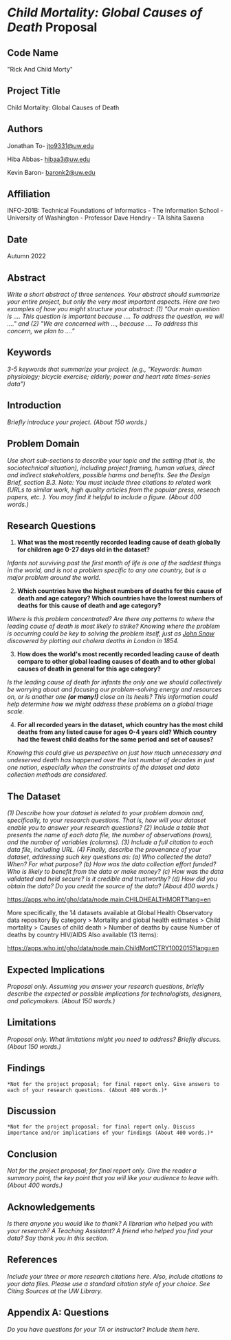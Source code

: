 # *Child Mortality: Global Causes of Death* Proposal

## Code Name

"Rick And Child Morty"


## Project Title

Child Mortality: Global Causes of Death


## Authors


Jonathan To- jto9331@uw.edu

Hiba Abbas- hibaa3@uw.edu

Kevin Baron- baronk2@uw.edu

## Affiliation

INFO-201B: Technical Foundations of Informatics - The Information School -
University of Washington - Professor Dave Hendry - TA Ishita Saxena


## Date

Autumn 2022


## Abstract

*Write a short abstract of three sentences. Your abstract should summarize your entire project, but only the very most important aspects. Here are two examples of how you might structure your abstract: (1) "Our main question is .... This question is important because .... To address the question, we will ...." and (2) "We are concerned with ..., because .... To address this concern, we plan to ...."*


## Keywords

*3-5 keywords that summarize your project. (e.g., "Keywords: human physiology; bicycle exercise; elderly; power and heart rate times-series data")*


## Introduction

*Briefly introduce your project. (About 150 words.)*


## Problem Domain

*Use short sub-sections to describe your topic and the setting (that is, the sociotechnical situation), including project framing, human values, direct and indirect stakeholders, possible harms and benefits. See the Design Brief, section B.3. Note: You must include three citations to related work (URLs to similar work, high quality articles from the popular press, reseach papers, etc. ). You may find it helpful to include a figure. (About 400 words.)*


## Research Questions

1. **What was the most recently recorded leading cause of death globally for children age 0-27 days old in the dataset?**

  *Infants not surviving past the first month of life is one of the saddest things in the world, and is not a problem specific to any one country, but is a major problem around the world.*

2. **Which countries have the highest numbers of deaths for this cause of death and age category? Which countries have the lowest numbers of deaths for this cause of death and age category?**

  *Where is this problem concentrated? Are there any patterns to where the leading cause of death is most likely to strike? Knowing where the problem is occurring could be key to solving the problem itself, just as [John Snow](https://learn.arcgis.com/en/projects/map-a-historic-cholera-outbreak/#:~:text=through%20the%20air.-,Dr.,and%20waste%20systems%20in%20London.) discovered by plotting out cholera deaths in London in 1854.*

3. **How does the world's most recently recorded leading cause of death compare to other global leading causes of death and to other global causes of death in general for this age category?**

  *Is the leading cause of death for infants the only one we should collectively be worrying about and focusing our problem-solving energy and resources on, or is another one **(or many!)** close on its heels? This information could help determine how we might address these problems on a global triage scale.*

4. **For all recorded years in the dataset, which country has the most child deaths from any listed cause for ages 0-4 years old? Which country had the fewest child deaths for the same period and set of causes?**

  *Knowing this could give us perspective on just how much unnecessary and undeserved death has happened over the last number of decades in just one nation, especially when the constraints of the dataset and data collection methods are considered.*


## The Dataset

*(1) Describe how your dataset is related to your problem domain and, specifically, to your research questions. That is, how will your dataset enable you to answer your research questions? (2) Include a table that presents the name of each data file, the number of observations (rows), and the number of variables (columns). (3) Include a full citation to each data file, including URL. (4) Finally, describe the provenance of your dataset, addressing such key questions as: (a) Who collected the data? When? For what purpose? (b) How was the data collection effort funded? Who is likely to benefit from the data or make money? (c) How was the data validated and held secure? Is it credible and trustworthy? (d) How did you obtain the data? Do you credit the source of the data? (About 400 words.)*

https://apps.who.int/gho/data/node.main.CHILDHEALTHMORT?lang=en

More specifically, the 14 datasets available at
Global Health Observatory data repository
By category > Mortality and global health estimates > Child mortality > Causes of child death > Number of deaths by cause
Number of deaths by country
HIV/AIDS
Also available (13 items):

https://apps.who.int/gho/data/node.main.ChildMortCTRY1002015?lang=en

## Expected Implications

*Proposal only. Assuming you answer your research questions, briefly describe the expected or possible implications for technologists, designers, and policymakers. (About 150 words.)*


## Limitations

*Proposal only. What limitations might you need to address? Briefly discuss. (About 150 words.)*


## Findings

	*Not for the project proposal; for final report only. Give answers to each of your research questions. (About 400 words.)*


## Discussion

	*Not for the project proposal; for final report only. Discuss importance and/or implications of your findings (About 400 words.)*


## Conclusion

*Not for the project proposal; for final report only. Give the reader a summary point, the key point that you will like your audience to leave with. (About 400 words.)*


## Acknowledgements

*Is there anyone you would like to thank? A librarian who helped you with your research? A Teaching Assistant? A friend who helped you find your data? Say thank you in this section.*


## References

*Include your three or more research citations here. Also, include citations to your data files. Please use a standard citation style of your choice. See Citing Sources at the UW Library.*


## Appendix A: Questions

*Do you have questions for your TA or instructor? Include them here.*
